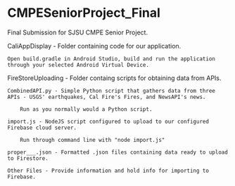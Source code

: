 # CMPESeniorProject_Final
Final Submission for SJSU CMPE Senior Project.

CaliAppDisplay - Folder containing code for our application.

    Open build.gradle in Android Studio, build and run the application through your selected Android Virtual Device.
  
FireStoreUploading - Folder containg scripts for obtaining data from APIs. 

    CombinedAPI.py - Simple Python script that gathers data from three APIs - USGS' earthquakes, Cal Fire's Fires, and NewsAPI's news.
    
        Run as you normally would a Python script.
        
    import.js - NodeJS script configured to upload to our configured Firebase cloud server.
    
        Run through command line with "node import.js"
        
    proper___.json - Formatted .json files containing data ready to upload to Firestore.
    
    Other Files - Provide information and hold info for importing to Firebase.
